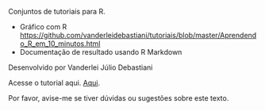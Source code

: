 Conjuntos de tutoriais para R.

- Gráfico com R <https://github.com/vanderleidebastiani/tutoriais/blob/master/Aprendendo_R_em_10_minutos.html>
- Documentação de resultado usando R Markdown

Desenvolvido por Vanderlei Júlio Debastiani

Acesse o tutorial aqui.
[Aqui](https://vanderleidebastiani.github.io/tutoriais/).

Por favor, avise-me se tiver dúvidas ou sugestões sobre este texto.